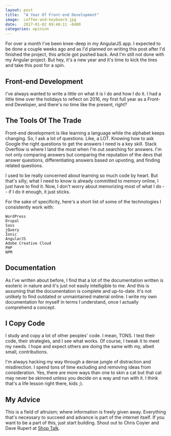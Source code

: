 ```yaml
---
layout: post
title:  "A Year Of Front-end Development"
image:  coffee-and-keyboard.jpg
date:   2017-01-02 09:40:11 -0400
categories: opinion
---
```

For over a month I've been knee-deep in my AngularJS app. I expected to be done a couple weeks ago and as I'd planned on writing this post after I'd finished the project, this article got pushed back. And I'm still not done with my Angular project. But hey, it's a new year and it's time to kick the tires and take this post for a spin.

## Front-end Development

I've always wanted to write a little on what it is I do and how I do it. I had a little time over the holidays to reflect on 2016, my first full year as a Front-end Developer, and there's no time like the present, right?

## The Tools Of The Trade

Front-end development is like learning a language while the alphabet keeps changing. So, I ask a lot of questions. Like, a LOT. Knowing how to ask Google the right questions to get the answers I need is a key skill. Stack Overflow is where I land the most when I'm out searching for answers. I'm not only comparing answers but comparing the reputation of the devs that answer questions, differentiating answers based on upvoting, and finding related questions.

I used to be really concerned about learning so much code by heart. But that's silly; what I need to know is already committed to memory online, I just have to find it. Now, I don't worry about memorizing most of what I do -- if I do it enough, it just sticks.

For the sake of specificity, here's a short list of some of the technologies I consistently work with:

    WordPress
    Drupal
    Sass
    jQuery
    Ionic
    AngularJS
    Adobe Creative Cloud
    PHP
    NPM

## Documentation

As I've written about before, I find that a lot of the documentation written is esoteric in nature and it's just not easily intelligible to me. And this is assuming that the documentation is complete and up-to-date. It's not unlikely to find outdated or unmaintained material online. I write my own documentation for myself in terms I understand, once I actually comprehend a concept.

## I Copy Code

I study and copy a lot of other peoples' code. I mean, TONS. I test their code, their strategies, and I see what works. Of course, I tweak it to meet my needs. I hope and expect others are doing the same with my, albeit small, contributions.

I'm always hacking my way through a dense jungle of distraction and misdirection. I spend tons of time excluding and removing ideas from consideration. Yes, there are more ways than one to skin a cat but that cat may never be skinned unless you decide on a way and run with it. I think that's a life lesson right there, kids ;).

## My Advice

This is a field of altruism; where information is freely given away. Everything that's necessary to succeed and advance is part of the internet itself. If you want to be a part of this, just start building. Shout out to Chris Coyier and Dave Rupert at [Shop Talk](http://shoptalkshow.com/).
